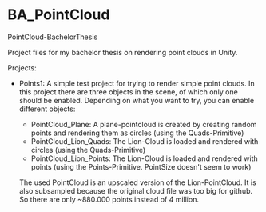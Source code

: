 # BA_PointCloud
PointCloud-BachelorThesis

Project files for my bachelor thesis on rendering point clouds in Unity.

Projects:
* Points1: A simple test project for trying to render simple point clouds.
  In this project there are three objects in the scene, of which only one should be enabled.
  Depending on what you want to try, you can enable different objects:
  * PointCloud_Plane: A plane-pointcloud is created by creating random points and rendering them as circles (using the Quads-Primitive)
  * PointCloud_Lion_Quads: The Lion-Cloud is loaded and rendered with circles (using the Quads-Primitive)
  * PointCloud_Lion_Points: The Lion-Cloud is loaded and rendered with points (using the Points-Primitive. PointSize doesn't seem to work)
  
  The used PointCloud is an upscaled version of the Lion-PointCloud. It is also subsampled because the original cloud file was too big for github. So there are only ~880.000 points instead of 4 million.
